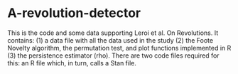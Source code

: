 # A-revolution-detector

This is the code and some data supporting Leroi et al. On Revolutions.
It contains:
(1) a data file with all the data used in the study
(2) the Foote Novelty algorithm, the permutation test, and plot functions implemented in R
(3) the persistence estimator (rho).  There are two code files required for this:  an R file which, in turn, calls a Stan file.
